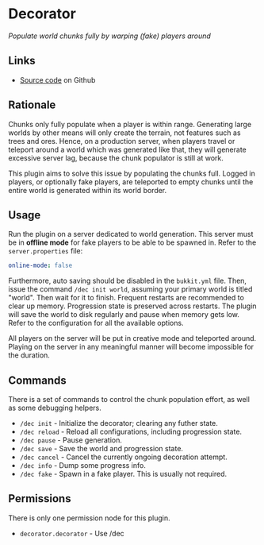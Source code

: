 # Decorator
*Populate world chunks fully by warping (fake) players around*

## Links
- [Source code](https://github.com/StarTux/Decorator) on Github

## Rationale
Chunks only fully populate when a player is within range.  Generating large worlds by other means will only create the terrain, not features such as trees and ores.  Hence, on a production server, when players travel or teleport around a world which was generated like that, they will generate excessive server lag, because the chunk populator is still at work.

This plugin aims to solve this issue by populating the chunks full.  Logged in players, or optionally fake players, are teleported to empty chunks until the entire world is generated within its world border.

## Usage
Run the plugin on a server dedicated to world generation.  This server must be in **offline mode** for fake players to be able to be spawned in.  Refer to the `server.properties` file:
```yaml
online-mode: false
```
Furthermore, auto saving should be disabled in the `bukkit.yml` file.
Then, issue the command `/dec init world`, assuming your primary world is titled "world".  Then wait for it to finish.  Frequent restarts are recommended to clear up memory.  Progression state is preserved across restarts.  The plugin will save the world to disk regularly and pause when memory gets low.  Refer to the configuration for all the available options.

All players on the server will be put in creative mode and teleported around.  Playing on the server in any meaningful manner will become impossible for the duration.

## Commands
There is a set of commands to control the chunk population effort, as well as some debugging helpers.
- `/dec init` - Initialize the decorator; clearing any futher state.
- `/dec reload` - Reload all configurations, including progression state.
- `/dec pause` - Pause generation.
- `/dec save` - Save the world and progression state.
- `/dec cancel` - Cancel the currently ongoing decoration attempt.
- `/dec info` - Dump some progress info.
- `/dec fake` - Spawn in a fake player.  This is usually not required.

## Permissions
There is only one permission node for this plugin.
- `decorator.decorator` - Use /dec
